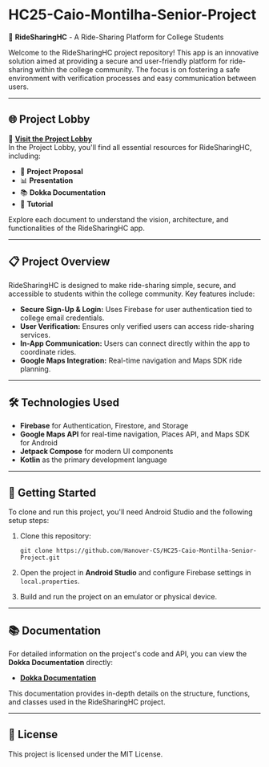 # HC25-Caio-Montilha-Senior-Project

🚗 **RideSharingHC** - A Ride-Sharing Platform for College Students

Welcome to the RideSharingHC project repository! This app is an innovative solution aimed at providing a secure and user-friendly platform for ride-sharing within the college community. The focus is on fostering a safe environment with verification processes and easy communication between users.

---

## 🌐 Project Lobby

🔗 **[Visit the Project Lobby](https://hanover-cs.github.io/HC25-Caio-Montilha-Senior-Project/docs/)**  
In the Project Lobby, you'll find all essential resources for RideSharingHC, including:

- 📄 **Project Proposal**
- 📊 **Presentation**
- 📚 **Dokka Documentation**
- 📖 **Tutorial**

Explore each document to understand the vision, architecture, and functionalities of the RideSharingHC app.

---

## 📋 Project Overview

RideSharingHC is designed to make ride-sharing simple, secure, and accessible to students within the college community. Key features include:

- **Secure Sign-Up & Login:** Uses Firebase for user authentication tied to college email credentials.
- **User Verification:** Ensures only verified users can access ride-sharing services.
- **In-App Communication:** Users can connect directly within the app to coordinate rides.
- **Google Maps Integration:** Real-time navigation and Maps SDK ride planning.

---

## 🛠️ Technologies Used

- **Firebase** for Authentication, Firestore, and Storage
- **Google Maps API** for real-time navigation, Places API, and Maps SDK for Android
- **Jetpack Compose** for modern UI components
- **Kotlin** as the primary development language

---

## 🚀 Getting Started

To clone and run this project, you'll need Android Studio and the following setup steps:

1. Clone this repository:
   ```
   git clone https://github.com/Hanover-CS/HC25-Caio-Montilha-Senior-Project.git
   ```
2. Open the project in **Android Studio** and configure Firebase settings in `local.properties`.

3. Build and run the project on an emulator or physical device.

---

## 📚 Documentation

For detailed information on the project's code and API, you can view the **Dokka Documentation** directly:

- [**Dokka Documentation**](https://hanover-cs.github.io/HC25-Caio-Montilha-Senior-Project/api/)

This documentation provides in-depth details on the structure, functions, and classes used in the RideSharingHC project.

---

## 📜 License

This project is licensed under the MIT License.
